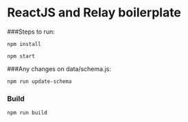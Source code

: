 # ReactJS and Relay boilerplate

###Steps to run:

```
npm install
```
```
npm start
```

###Any changes on data/schema.js:

```
npm run update-schema
```

### Build
```
npm run build
```
